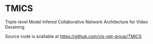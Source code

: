# TMICS
Triple-level Model Infered Collaborative Network Architecture for Video Deraining

Source code is avaliable at https://github.com/vis-opt-group/TMICS

